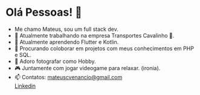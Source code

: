 # Olá Pessoas! 🖖

- Me chamo Mateus, sou um full stack dev.
- 🔭 Atualmente trabalhando na empresa Transportes Cavalinho 🚚.
- 📓 Atualmente aprendendo Flutter e Kotlin.
- 👯 Procurando coloborar em projetos com meus conhecimentos em PHP e SQL.
- 📸 Adoro fotografar como Hobby.
- 🎮 Juntamente com jogar videogame para relaxar. (ironia).
- 📫 Contatos: 
  <a href="mailto:mateuscvenancio@gmail.com">mateuscvenancio@gmail.com</a><br />
  <a href="https://www.linkedin.com/in/mateus-costa-venancio-b465592a/">Linkedin</a>


<!--
**Mateuscv32/Mateuscv32** is a ✨ _special_ ✨ repository because its `README.md` (this file) appears on your GitHub profile.

Here are some ideas to get you started:

- 🔭 I’m currently working on ...
- 🌱 I’m currently learning ...
- 👯 I’m looking to collaborate on ...
- 🤔 I’m looking for help with ...
- 💬 Ask me about ...
- 📫 How to reach me: ...
- 😄 Pronouns: ...
- ⚡ Fun fact: ...
-->
